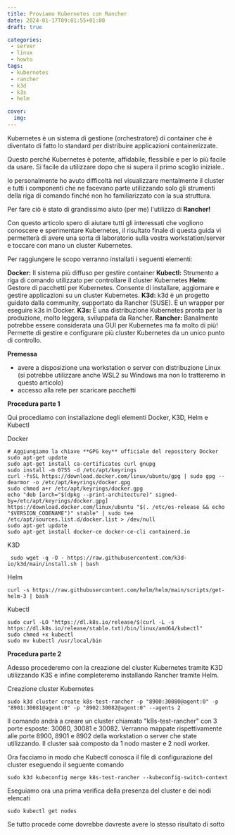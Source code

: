 ```yaml
---
title: Proviamo Kubernetes con Rancher
date: 2024-01-17T09:01:55+01:00
draft: true

categories:
 - server
 - linux
 - howto
tags:
 - kubernetes
 - rancher
 - k3d
 - k3s
 - helm

cover:
  img: 
---
```


Kubernetes è un sistema di gestione (orchestratore) di container che è diventato di fatto lo standard per distribuire applicazioni containerizzate.

Questo perché Kubernetes è potente, affidabile, flessibile e per lo più facile da usare. Si facile da utilizzare dopo che si supera il primo scoglio iniziale.. 

Io personalmente ho avuto difficoltà nel visualizzare mentalmente il cluster e tutti i componenti che ne facevano parte utilizzando solo gli strumenti della riga di comando finché non ho familiarizzato con la sua struttura.

Per fare ciò è stato di grandissimo aiuto (per me) l'utilizzo di **Rancher!**

Con questo articolo spero di aiutare tutti gli interessati che vogliono conoscere e sperimentare Kubernetes, il risultato finale di questa guida vi permetterà di avere una sorta di laboratorio sulla vostra workstation/server e toccare con mano un cluster Kubernetes.

Per raggiungere le scopo verranno installati i seguenti elementi:

**Docker:** Il sistema più diffuso per gestire container
**Kubectl:** Strumento a riga di comando utilizzato per controllare il cluster Kubernetes
**Helm:** Gestore di pacchetti per Kubernetes. Consente di installare, aggiornare e gestire applicazioni su un cluster Kubernetes.
**K3d:** k3d è un progetto guidato dalla community, supportato da Rancher (SUSE). È un wrapper per eseguire k3s in Docker.
**K3s:** È una distribuzione Kubernetes pronta per la produzione, molto leggera, sviluppata da Rancher.
**Rancher:** Banalmente potrebbe essere considerata una GUI per Kubernetes ma fa molto di più! Permette di gestire e configurare più cluster Kubernetes da un unico punto di controllo.

**Premessa**
 - avere a disposizione una workstation o server con distribuzione Linux (si potrebbe utilizzare anche WSL2 su Windows ma non lo tratteremo in questo articolo)
 - accesso alla rete per scaricare pacchetti

**Procedura parte 1**

Qui procediamo con installazione degli elementi Docker, K3D, Helm e Kubectl

Docker

    # Aggiungiamo la chiave **GPG key** ufficiale del repository Docker
    sudo apt-get update
    sudo apt-get install ca-certificates curl gnupg
    sudo install -m 0755 -d /etc/apt/keyrings
    curl -fsSL https://download.docker.com/linux/ubuntu/gpg | sudo gpg --dearmor -o /etc/apt/keyrings/docker.gpg
    sudo chmod a+r /etc/apt/keyrings/docker.gpg
    echo "deb [arch="$(dpkg --print-architecture)" signed-by=/etc/apt/keyrings/docker.gpg] https://download.docker.com/linux/ubuntu "$(. /etc/os-release && echo "$VERSION_CODENAME")" stable" | sudo tee /etc/apt/sources.list.d/docker.list > /dev/null
    sudo apt-get update
    sudo apt-get install docker-ce docker-ce-cli containerd.io 
        
K3D 

     sudo wget -q -O - https://raw.githubusercontent.com/k3d-io/k3d/main/install.sh | bash

Helm

    curl -s https://raw.githubusercontent.com/helm/helm/main/scripts/get-helm-3 | bash

Kubectl

    sudo curl -LO "https://dl.k8s.io/release/$(curl -L -s https://dl.k8s.io/release/stable.txt)/bin/linux/amd64/kubectl"
    sudo chmod +x kubectl
    sudo mv kubectl /usr/local/bin


**Procedura parte 2**

Adesso procederemo con la creazione del cluster Kubernetes tramite K3D utilizzando K3S e infine completeremo installando Rancher tramite Helm.

Creazione cluster Kubernetes

    sudo k3d cluster create k8s-test-rancher -p "8900:30080@agent:0" -p "8901:30081@agent:0" -p "8902:30082@agent:0" --agents 2

Il comando andrà a creare un cluster chiamato "k8s-test-rancher" con 3 porte esposte: 30080, 30081 e 30082. Verranno mappate rispettivamente alle porte 8900, 8901 e 8902 della workstation o server che state utilizzando. Il cluster saà composto da 1 nodo master e 2 nodi worker. 

Ora facciamo in modo che Kubectl conosca il file di configurazione del cluster eseguendo il seguente comando

    sudo k3d kubeconfig merge k8s-test-rancher --kubeconfig-switch-context

Eseguiamo ora una prima verifica della presenza del cluster e dei nodi elencati

    sudo kubectl get nodes

Se tutto procede come dovrebbe dovreste avere lo stesso risultato di sotto







